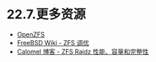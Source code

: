 # 22.7.更多资源

* [OpenZFS](https://openzfs.org/)
* [FreeBSD Wiki - ZFS 调优](https://wiki.freebsd.org/ZFSTuningGuide)
* [Calomel 博客 - ZFS Raidz 性能、容量和完整性](https://calomel.org/zfs_raid_speed_capacity.html)
